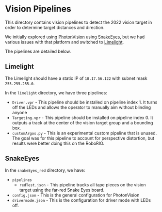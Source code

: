 # Vision Pipelines

This directory contains vision pipelines to detect the 2022 vision target in order to determine target distances and direction.

We initially explored using [PhotonVision](https://photonvision.org/) using [SnakeEyes](https://www.playingwithfusion.com/productview.php?pdid=134&catid=1009), but we had various issues with that platform and switched to [Limelight](https://limelightvision.io/).

The pipelines are detailed below.

## Limelight

The Limelight should have a static IP of `10.17.56.122` with subnet mask `255.255.255.0`.

In the `limelight` directory, we have three pipelines:
 * `Driver.vpr` - This pipeline should be installed on pipeline index 1.  It turns off the LEDs and allows the operator to manually aim without blinding anyone
 * `Targeting.vpr` - This pipeline should be installed on pipeline index 0.  It outputs a track at the center of the vision target group and a bounding box.
 * `customArgos.py` - This is an experimental custom pipeline that is unused.  The goal was for this pipeline to account for perspective distortion, but results were better doing this on the RoboRIO.

## SnakeEyes

In the `snakeEyes_red` directory, we have:
 * `pipelines`
   * `redTest.json` - This pipeline tracks all tape pieces on the vision target using the far-red Snake Eyes board.
 * `config.json` - This is the general configuration for PhotonVision
 * `drivermode.json` - This is the configuration for driver mode with LEDs off.
